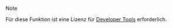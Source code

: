 <!-- markdownlint-disable-file MD041 -->
> [!NOTE]
> Für diese Funktion ist eine Lizenz für [Developer Tools][1] erforderlich.

<!-- Referenced links -->
[1]: ../../../../../en/admin/license/expander-services/tool-box.md
